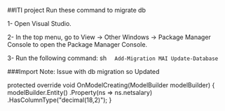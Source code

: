 ##ITI project 
Run these command to migrate db

1- Open Visual Studio.

2- In the top menu, go to View -> Other Windows -> Package Manager Console to open the Package Manager Console.

3- Run the following command: 
sh ``` 
Add-Migration MAI
Update-Database```

###Import Note: Issue with db migration so Updated

protected override void OnModelCreating(ModelBuilder modelBuilder)
    {
        modelBuilder.Entity<NetSalary>()
            .Property(ns => ns.netsalary)
            .HasColumnType("decimal(18,2)");
    }

